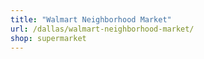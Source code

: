 ```yaml
---
title: "Walmart Neighborhood Market"
url: /dallas/walmart-neighborhood-market/
shop: supermarket
---
```

